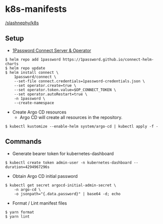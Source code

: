 # k8s-manifests

[/slashnephy/k8s](https://scrapbox.io/slashnephy/k8s)

## Setup

- [1Password Connect Server & Operator](https://github.com/1Password/connect-helm-charts/tree/main/charts/connect)

```console
$ helm repo add 1password https://1password.github.io/connect-helm-charts
$ helm repo update
$ helm install connect \
    1password/connect \
    --set-file connect.credentials=1password-credentials.json \
    --set operator.create=true \
    --set operator.token.value=$OP_CONNECT_TOKEN \
    --set operator.autoRestart=true \
    -n 1password \
    --create-namespace
```

- Create Argo CD resources
  - Argo CD will create all resources in the repository.

```console
$ kubectl kustomize --enable-helm system/argo-cd | kubectl apply -f -
```

## Commands

- Generate bearer token for kubernetes-dashboard

```console
$ kubectl create token admin-user -n kubernetes-dashboard --duration=4294967296s
```

- Obtain Argo CD initial password

```console
$ kubectl get secret argocd-initial-admin-secret \
    -n argo-cd \
    -o jsonpath="{.data.password}" | base64 -d; echo
```

- Format / Lint manifest files

```console
$ yarn format
$ yarn lint
```
